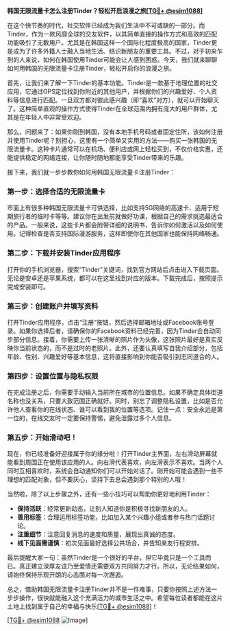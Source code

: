 **韩国无限流量卡怎么注册Tinder？轻松开启浪漫之旅[[TG💪+ @esim1088](https://t.me/s/esim1088)]**

在这个快节奏的时代，社交软件已经成为我们生活中不可或缺的一部分。而Tinder，作为一款风靡全球的交友软件，以其简单直接的操作方式和高效的匹配功能吸引了无数用户。尤其是在韩国这样一个国际化程度极高的国家，Tinder更是成为了许多外籍人士融入当地生活、结识新朋友的重要工具。不过，对于初来乍到的人来说，如何在韩国使用Tinder可能会让人感到困惑。今天，我们就来聊聊如何用韩国的无限流量卡注册Tinder，轻松开启你的浪漫之旅。

首先，让我们来了解一下Tinder的基本功能。Tinder是一款基于地理位置的社交应用，它通过GPS定位找到你附近的其他用户，并根据你们的兴趣爱好、个人资料等信息进行匹配。一旦双方都对彼此感兴趣（即“喜欢”对方），就可以开始聊天了。这种简单直观的操作方式使得Tinder在全球范围内拥有庞大的用户群体，尤其是在年轻人中非常受欢迎。

那么，问题来了：如果你刚到韩国，没有本地手机号码或者固定住所，该如何注册并使用Tinder呢？别担心，这里有一个简单又实用的方法——购买一张韩国的无限流量卡。这种卡片通常可以在机场、便利店或网上轻松买到，不仅价格实惠，还能提供稳定的网络连接，让你随时随地都能享受Tinder带来的乐趣。

接下来，我们就一步步教你如何用韩国无限流量卡注册Tinder：

### 第一步：选择合适的无限流量卡

市面上有很多种韩国无限流量卡可供选择，比如支持5G网络的高速卡、适用于短期旅行者的临时卡等等。建议你在出发前就做好功课，根据自己的需求挑选最适合的产品。一般来说，这些卡片都会附带详细的说明书，告诉你如何激活以及如何使用。记得检查是否支持国际漫游服务，这样即使你在其他国家也能保持网络畅通。

### 第二步：下载并安装Tinder应用程序

打开你的手机浏览器，搜索“Tinder”关键词，找到官方网站后点击进入下载页面。无论是安卓还是苹果系统，都可以在这里找到对应的版本。下载完成后，按照提示完成安装即可。

### 第三步：创建账户并填写资料

打开Tinder应用程序，点击“注册”按钮，然后选择邮箱地址或Facebook账号登录。如果你选择后者，请确保你的Facebook资料已经完善，因为Tinder会自动同步部分信息。接着，你需要上传一张清晰的照片作为头像，这张照片最好是真实反映你当前状态的，而不是过时的老照片。此外，还要认真填写自我介绍部分，包括年龄、性别、兴趣爱好等基本信息，这将直接影响到你能否吸引到志同道合的人。

### 第四步：设置位置与隐私权限

在完成注册之后，你需要手动输入当前所在城市的位置信息。如果不确定具体街道名称也没关系，只要大致范围正确就好。同时，别忘了调整隐私设置，比如是否允许他人查看你的在线状态、谁可以看到我的位置等选项。记住一点：安全永远是第一位的，在线交友时一定要保持警惕，避免泄露过多个人信息。

### 第五步：开始滑动吧！

现在，你已经准备好迎接属于你的缘分啦！打开Tinder主界面，左右滑动屏幕就能看到周围正在使用该应用的人。向右滑代表喜欢，向左滑表示不喜欢。当两个人同时互相喜欢时，系统会自动通知你们可以开始对话了。刚开始可能会遇到一些不理想的匹配对象，但不要灰心，坚持下去总会遇到那个特别的人哦！

当然啦，除了以上步骤之外，还有一些小技巧可以帮助你更好地利用Tinder：

- **保持活跃**：经常更新动态，让别人知道你是积极寻找新朋友的人。
- **善用标签**：合理运用标签功能，比如加入某个兴趣小组或者参与热门话题讨论。
- **注重细节**：注意回复消息的速度和质量，展现出真诚的态度。
- **线下见面需谨慎**：初次见面最好选择公共场合，并告知亲友行程安排。

最后提醒大家一句：虽然Tinder是一个很好的平台，但它毕竟只是一个工具而已。真正建立深厚友谊乃至爱情还需要双方共同努力才行。所以，无论结果如何，请始终保持乐观开朗的心态面对每一次邂逅。

总之，借助韩国无限流量卡注册Tinder并不是一件难事，只要你按照上述方法一步步操作，很快就能融入这个充满活力的城市生活之中。希望每位读者都能在这片土地上找到属于自己的幸福与快乐[[TG💪+ @esim1088](https://t.me/s/esim1088)]！

[[TG💪+ @esim1088](https://t.me/s/esim1088) ![Image](https://i.postimg.cc/4NQfJmqS/Snipaste-2025-05-13-00-14-12.png)]